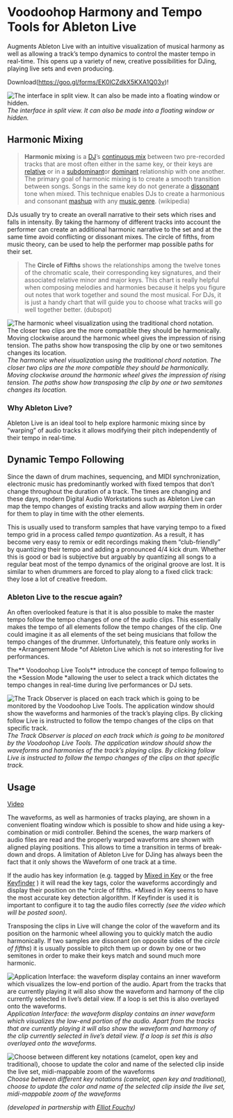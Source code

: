 # Voodoohop Harmony and Tempo Tools for Ableton Live

Augments Ableton Live with an intuitive visualization of musical harmony as well as allowing a track’s tempo dynamics to control the master tempo in real-time. This opens up a variety of new, creative possibilities for DJing, playing live sets and even producing.

Download(https://goo.gl/forms/EK0lCZdkX5KXA1Q03v)!

![The interface in split view. It can also be made into a floating window or hidden.](https://cdn-images-1.medium.com/max/2000/1*521WOyO6NBYfPPOZv43Icw.png)*The interface in split view. It can also be made into a floating window or hidden.*

## Harmonic Mixing
> **Harmonic mixing** is a [DJ](https://en.wikipedia.org/wiki/DJ)’s [continuous mix](https://en.wikipedia.org/wiki/Continuous_mix) between two pre-recorded tracks that are most often either in the same key, or their keys are [relative](https://en.wikipedia.org/wiki/Relative_key) or in a [subdominant](https://en.wikipedia.org/wiki/Subdominant)or [dominant](https://en.wikipedia.org/wiki/Dominant_(music)) relationship with one another.
> The primary goal of harmonic mixing is to create a smooth transition between songs. Songs in the same key do not generate a [dissonant](https://en.wikipedia.org/wiki/Consonance_and_dissonance) tone when mixed. This technique enables DJs to create a harmonious and consonant [mashup](https://en.wikipedia.org/wiki/Mashup_(music)) with any [music genre](https://en.wikipedia.org/wiki/Music_genre). (wikipedia)

DJs usually try to create an overall narrative to their sets which rises and falls in intensity. By taking the harmony of different tracks into account the performer can create an additional harmonic narrative to the set and at the same time avoid conflicting or dissonant mixes. The circle of fifths, from music theory, can be used to help the performer map possible paths for their set.
> The **Circle of Fifths** shows the relationships among the twelve tones of the chromatic scale, their corresponding key signatures, and their associated relative minor and major keys. This chart is really helpful when composing melodies and harmonies because it helps you figure out notes that work together and sound the most musical. For DJs, it is just a handy chart that will guide you to choose what tracks will go well together better. (dubspot)

![The harmonic wheel visualization using the traditional chord notation. The closer two clips are the more compatible they should be harmonically. Moving clockwise around the harmonic wheel gives the impression of rising tension. The paths show how transposing the clip by one or two semitones changes its location.](https://cdn-images-1.medium.com/max/2000/1*cZcPlKdVNTwxF_HPW8YPZg.png)*The harmonic wheel visualization using the traditional chord notation. The closer two clips are the more compatible they should be harmonically. Moving clockwise around the harmonic wheel gives the impression of rising tension. The paths show how transposing the clip by one or two semitones changes its location.*

### Why Ableton Live?

Ableton Live is an ideal tool to help explore harmonic mixing since by “warping” of audio tracks it allows modifying their pitch independently of their tempo in real-time.

## Dynamic Tempo Following

Since the dawn of drum machines, sequencing, and MIDI synchronization, electronic music has predominantly worked with fixed tempos that don’t change throughout the duration of a track. The times are changing and these days, modern Digital Audio Workstations such as Ableton Live can map the tempo changes of existing tracks and allow *warping* them in order for them to play in time with the other elements.

This is usually used to transform samples that have varying tempo to a fixed tempo grid in a process called *tempo quantization*. As a result, it has become very easy to remix or edit recordings making them “club-friendly” by quantizing their tempo and adding a pronounced 4/4 kick drum. Whether this is good or bad is subjective but arguably by quantizing all songs to a regular beat most of the tempo dynamics of the original groove are lost. It is similar to when drummers are forced to play along to a fixed click track: they lose a lot of creative freedom.

### Ableton Live to the rescue again?

An often overlooked feature is that it is also possible to make the master tempo follow the tempo changes of one of the audio clips. This essentially makes the tempo of all elements follow the tempo changes of the clip. One could imagine it as all elements of the set being musicians that follow the tempo changes of the drummer. Unfortunately, this feature only works in the *Arrangement Mode *of Ableton Live which is not so interesting for live performances.

The** Voodoohop Live Tools** introduce the concept of tempo following to the *Session Mode *allowing the user to select a track which dictates the tempo changes in real-time during live performances or DJ sets.

![The Track Observer is placed on each track which is going to be monitored by the Voodoohop Live Tools. The application window should show the waveforms and harmonies of the track’s playing clips. By clicking follow Live is instructed to follow the tempo changes of the clips on that specific track.](https://cdn-images-1.medium.com/max/2000/1*WOX3Fc0BUdP6kDZk8nUhUQ.jpeg)*The Track Observer is placed on each track which is going to be monitored by the Voodoohop Live Tools. The application window should show the waveforms and harmonies of the track’s playing clips. By clicking follow Live is instructed to follow the tempo changes of the clips on that specific track.*

## Usage

[Video](https://www.youtube.com/embed/4TBwbnvVHJM)

The waveforms, as well as harmonies of tracks playing, are shown in a convenient floating window which is possible to show and hide using a key-combination or midi controller. Behind the scenes, the warp markers of audio files are read and the properly warped waveforms are shown with aligned playing positions. This allows to time a transition in terms of break-down and drops. A limitation of Ableton Live for DJing has always been the fact that it only shows the Waveform of one track at a time.

If the audio has key information (e.g. tagged by [Mixed in Key](http://www.mixedinkey.com/) or the free [Keyfinder](http://www.ibrahimshaath.co.uk/keyfinder/) ) it will read the key tags, color the waveforms accordingly and display their position on the *circle of fifths. *Mixed in Key seems to have the most accurate key detection algorithm. If Keyfinder is used it is important to configure it to tag the audio files correctly *(see the video which will be posted soon)*.

Transposing the clips in Live will change the color of the waveform and its position on the harmonic wheel allowing you to quickly match the audio harmonically. If two samples are dissonant (on opposite sides of the *circle of fifths*) it is usually possible to pitch them up or down by one or two semitones in order to make their keys match and sound much more harmonic.

![Application Interface: the waveform display contains an inner waveform which visualizes the low-end portion of the audio. Apart from the tracks that are currently playing it will also show the waveform and harmony of the clip currently selected in live’s detail view. If a loop is set this is also overlayed onto the waveforms.](https://cdn-images-1.medium.com/max/2000/1*MAWgzQojpqyOvT1qhmi3yw.jpeg)*Application Interface: the waveform display contains an inner waveform which visualizes the low-end portion of the audio. Apart from the tracks that are currently playing it will also show the waveform and harmony of the clip currently selected in live’s detail view. If a loop is set this is also overlayed onto the waveforms.*

![Choose between different key notations (camelot, open key and traditional), choose to update the color and name of the selected clip inside the live set, midi-mappable zoom of the waveforms](https://cdn-images-1.medium.com/max/2000/1*COssmk3i55ZY-AAS0I5XvQ.jpeg)*Choose between different key notations (camelot, open key and traditional), choose to update the color and name of the selected clip inside the live set, midi-mappable zoom of the waveforms*



*(developed in partnership with [Elliot Fouchy](undefined))*
